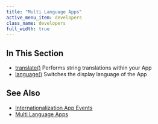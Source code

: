 ```yaml
---
title: "Multi Language Apps"
active_menu_item: developers
class_name: developers
full_width: true
---
```



## In This Section

 - [translate()](/developers/documentation/scripting-apis/client-api/multi-language-apps/translate)
    Performs string translations within your App
 - [language()](/developers/documentation/scripting-apis/client-api/multi-language-apps/language)
    Switches the display language of the App

## See Also

 - [Internationalization App Events](/developers/documentation/product-guide/widget-properties-events/events/event-reference-list/internationalization-app-event)
 - [Multi Language Apps](/developers/documentation/product-guide/advanced-features/multi-language-apps/)
